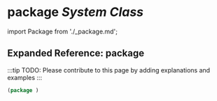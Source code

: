 # **package** *System Class*

import Package from './_package.md';

<Package />

## Expanded Reference: package

:::tip
TODO: Please contribute to this page by adding explanations and examples
:::

```lisp
(package )
```

